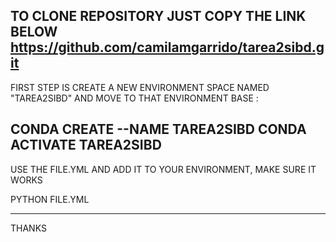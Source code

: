 TO CLONE REPOSITORY JUST COPY THE LINK BELOW
https://github.com/camilamgarrido/tarea2sibd.git
-----------------------------------------------------------------------
FIRST STEP IS CREATE A NEW ENVIRONMENT SPACE NAMED "TAREA2SIBD" AND MOVE TO THAT ENVIRONMENT BASE :

CONDA CREATE --NAME TAREA2SIBD
CONDA ACTIVATE TAREA2SIBD
-----------------------------------------------------------------------
USE THE FILE.YML AND ADD IT TO YOUR ENVIRONMENT, MAKE SURE IT WORKS

PYTHON FILE.YML

-----------------------------------------------------------------------
THANKS
